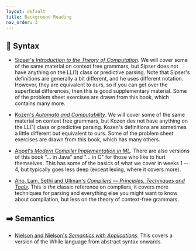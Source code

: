 ```yaml
---
layout: default
title: Background Reading
nav_order: 3
---
```


## :abcd: Syntax
  
  * [Sipser's *Introduction to the Theory of Computation*](https://bris.on.worldcat.org/v2/oclc/1100692691). We will cover some of the same material on context free grammars, but Sipser does not have anything on the LL(1) class or predictive parsing.  Note that Sipser's definitions are generally a bit different, and he uses different notation.  However, they are equivalent to ours, so if you can get over the superficial differences, then this is good supplementary material.  Some of the problem sheet exercises are drawn from this book, which contains many more.

  * [Kozen's *Automata and Computability*](https://bris.on.worldcat.org/v2/oclc/959147733). We will cover some of the same material on context free grammars, but Kozen des not have anything on the LL(1) class or predictive parsing.  Kozen's definitions are sometimes a little different but equivalent to ours.  Some of the problem sheet exercises are drawn from this book, which has many others.

  * [Appel's *Modern Compiler Implementation in ML*](https://bris.on.worldcat.org/v2/oclc/985378534). There are also versions of this book "... in Java" and "... in C" for those who like to hurt themselves.  This has some of the basics of what we cover in weeks 1 -- 4, but typically goes less deep (except lexing, where it covers more).

  * [Aho, Lam, Sethi and Ullman's *Compilers — Principles, Techniques and Tools*](https://bris.on.worldcat.org/v2/oclc/70775643). This is _the_ classic reference on compilers, it covers more techniques for parsing and everything else you might want to know about compilation, but less on the theory of context-free grammars.

<!-- ## Compilation

  * [Appel's *Modern Compiler Implementation in ML*](https://bris.on.worldcat.org/v2/oclc/985378534) again. See the note above if you like to hurt yourself. This provides some more background on the practicalities of turning grammars into (efficient) parsers in general—rather than on a relatively simple example.

  * [Aho, Lam, Sethi and Ullman's *Compilers — Principles, Techniques and Tools*](https://bris.on.worldcat.org/v2/oclc/70775643). This one is a rather heavy mix of semi-formal foundations and engineering. It won't clarify much, but it will allow you to go deeper than we're taking you.

* * * -->

## :arrow_right: Semantics

  * [Nielson and Nielson's *Semantics with Applications*](http://www.cs.ru.nl/~herman/onderwijs/semantics2019/wiley.pdf). This covers a version of the While language from abstract syntax onwards.


